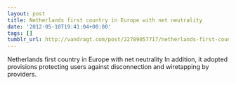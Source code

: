 ```yaml
---
layout: post
title: Netherlands first country in Europe with net neutrality
date: '2012-05-10T19:41:04+00:00'
tags: []
tumblr_url: http://vandragt.com/post/22789057717/netherlands-first-country-in-europe-with-net-neutrality
---
```

Netherlands first country in Europe with net neutrality
  In addition, it adopted provisions protecting users against disconnection and wiretapping by providers.
